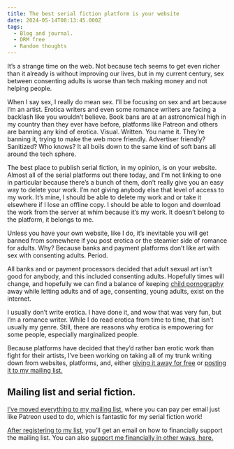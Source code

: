 ```yaml
---
title: The best serial fiction platform is your website
date: 2024-05-14T08:13:45.000Z
tags:
  - Blog and journal.
  - DRM free
  - Random thoughts
---
```


It’s a strange time on the web. Not because tech seems to get even richer than it already is without improving our lives, but in my current century, sex between consenting adults is worse than tech making money and not helping people.

When I say sex, I really do mean sex. I’ll be focusing on sex and art because I’m an artist. Erotica writers and even some romance writers are facing a backlash like you wouldn’t believe. Book bans are at an astronomical high in my country than they ever have before, platforms like Patreon and others are banning any kind of erotica. Visual. Written. You name it. They’re banning it, trying to make the web more friendly. Advertiser friendly? Sanitized? Who knows? It all boils down to the same kind of soft bans all around the tech sphere.

The best place to publish serial fiction, in my opinion, is on your website. Almost all of the serial platforms out there today, and I’m not linking to one in particular because there’s a bunch of them, don’t really give you an easy way to delete your work. I’m not giving anybody else that level of access to my work. It’s mine, I should be able to delete my work and or take it elsewhere if I lose an offline copy. I should be able to logon and download the work from the server at whim because it’s my work. It doesn’t belong to the platform, it belongs to me.

Unless you have your own website, like I do, it’s inevitable you will get banned from somewhere if you post erotica or the steamier side of romance for adults. Why? Because banks and payment platforms don’t like art with sex with consenting adults. Period.

All banks and or payment processors decided that adult sexual art isn’t good for anybody, and this included consenting adults. Hopefully times will change, and hopefully we can find a balance of keeping [child pornography](https://en.wikipedia.org/wiki/Child_pornography) away while letting adults and of age, consenting, young adults, exist on the internet.

I usually don’t write erotica. I have done it, and wow that was very fun, but I’m a romance writer. While I do read erotica from time to time, that isn’t usually my genre. Still, there are reasons why erotica is empowering for some people, especially marginalized people.

Because platforms have decided that they’d rather ban erotic work than fight for their artists, I’ve been working on taking all of my trunk writing down from websites, platforms, and, either [giving it away for free](/free/) or [posting it to my mailing list.](https://buttondown.com/weirdwriter)

## Mailing list and serial fiction.

[I’ve moved everything to my mailing list,](https://buttondown.com/weirdwriter) where you can pay per email just like Patreon used to do, which is fantastic for my serial fiction work!

[After registering to my list,](https://buttondown.com/weirdwriter) you’ll get an email on how to financially support the mailing list. You can also [support me financially in other ways, here.](/support/)
